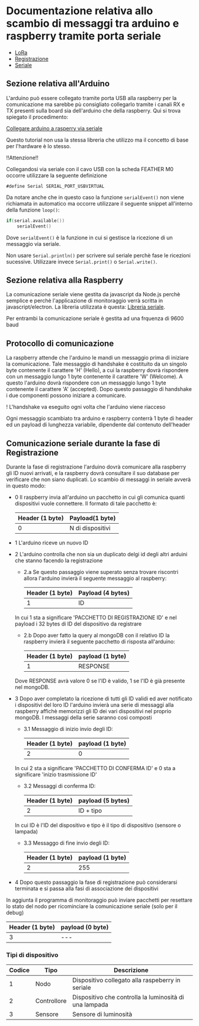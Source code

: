 # Documentazione relativa allo scambio di messaggi tra arduino e raspberry tramite porta seriale

* [LoRa](LoRaProtocol_documentation.html)
* [Registrazione](Registrazione.html)
* [Seriale](SerialProtocol.html)

## Sezione relativa all'Arduino

L'arduino può essere collegato tramite porta USB alla raspberry per la comunicazione ma sarebbe pù consigliato collegarlo tramite i canali RX e TX presenti sulla board sia dell'arduino che della raspberry. Qui si trova spiegato il procedimento:

[Collegare arduino a rasperry via seriale](https://gist.github.com/ajfisher/8880882)

Questo tutorial non usa la stessa libreria che utilizzo ma il concetto di base per l'hardware è lo stesso.

!!Attenzione!!

Collegandosi via seriale con il cavo USB con la scheda FEATHER M0 occorre utilizzare la seguente definizione

`#define Serial SERIAL_PORT_USBVIRTUAL`

Da notare anche che in questo caso la funzione `serialEvent()` non viene richiamata in automatico ma occorre utilizzare il seguente snippet all'interno della funzione `loop()`:

```c
if(serial.available())
    serialEvent()

```

Dove `serialEvent()` è la funzione in cui si gestisce la ricezione di un messaggio via seriale.

Non usare `Serial.println()` per scrivere sul seriale perchè fase le ricezioni sucessive. Utilizzare invece `Serial.print()` o `Serial.write()`.


## Sezione relativa alla Raspberry

La comunicazione seriale viene gestita da javascript da Node.js perchè semplice e perchè l'applicazione di monitoraggio verrà scritta in javascript/electron. La libreria utilizzata è questa: [Libreria seriale](https://github.com/EmergingTechnologyAdvisors/node-serialport).

Per entrambi la comunicazione seriale è gestita ad una frquenza di 9600 baud

## Protocollo di comunicazione

La raspberry attende che l'arduino le mandi un messaggio prima di iniziare la comunicazione. Tale messaggio di handshake è costituito da un singolo byte contenente il carattere 'H' (Hello), a cui la raspberry dovrà rispondere con un messaggio lungo 1 byte contenente il carattere 'W' (Welcome). A questo l'arduino dovrà rispondere con un messaggio lungo 1 byte contenente il carattere 'A' (accepted). Dopo questo passaggio di handshake i due componenti possono iniziare a comunicare.

! L'handshake va eseguito ogni volta che l'arduino viene riacceso

Ogni messaggio scambiato tra arduino e raspberry conterrà 1 byte di header ed un payload di lunghezza variabile, dipendente dal contenuto dell'header

## Comunicazione seriale durante la fase di Registrazione

Durante la fase di registrazione l'arduino dovrà comunicare alla raspberry gli ID nuovi arrivati, e la raspberry dovrà consultare il suo database per verificare che non siano duplicati. Lo scambio di messaggi in seriale avverà in questo modo:

* 0 Il raspberry invia all'arduino un pacchetto in cui gli comunica quanti dispositivi vuole connettere. Il formato di tale pacchetto è:

    |Header (1 byte)| Payload(1 byte)|
    |---------------|-----------------|
    | 0   |   N di dispositivi |

* 1 L'arduino riceve un nuovo ID
* 2 L'arduino controlla che non sia un duplicato delgi id degli altri arduini che stanno facendo la registrazione
    * 2.a Se questo passaggio viene superato senza trovare riscontri allora l'arduino invierà il seguente messaggio al raspberry:

        | Header (1 byte) | Payload (4 bytes) |
        |-----------------|-------------------|
        | 1               | ID                |  
    In cui 1 sta a significare 'PACCHETTO DI REGISTRAZIONE ID' e nel payload i 32 bytes di ID del dispositivo da registrare
    * 2.b Dopo aver fatto la query al mongoDB con il relativo ID la raspberry invierà il seguente pacchetto di risposta all'arduino:

        | Header (1 byte)| payload (1 byte)|
        |------|-------|
        |   1  |   RESPONSE |
    Dove RESPONSE avrà valore 0 se l'ID è valido, 1 se l'ID è già presente nel mongoDB.
* 3 Dopo aver completato la ricezione di tutti gli ID validi ed aver notificato i dispositivi del loro ID l'arduino invierà una serie di messaggi alla raspberry affichè memorizzi gli ID dei vari dispositivi nel proprio mongoDB. I messaggi della serie saranno così composti
    * 3.1 Messaggio di inizio invio degli ID:

        | Header (1 byte)| payload (1 byte)|
        |------|------|
        |   2  |   0  |
    In cui 2 sta a significare 'PACCHETTO DI CONFERMA ID'  e 0 sta a significare 'inizio trasmissione ID'
    * 3.2 Messaggi di conferma ID:

        | Header (1 byte) | payload (5 bytes) |
        |-----|-----|
        |  2  |  ID + tipo |
    In cui ID è l'ID del dispositivo e tipo è il tipo di dispositivo (sensore o lampada)
    * 3.3 Messaggo di  fine invio degli ID:

        | Header (1 byte) | payload (1 byte) |
        |-----|-----|
        |  2  |  255  |

* 4 Dopo questo passaggio la fase di registrazione può considerarsi terminata e si passa alla fasi di associazione dei dispositivi

In aggiunta il programma di monitoraggio può inviare pacchetti per resettare lo stato del nodo per ricominciare la comunicazione seriale (solo per il debug)

| Header (1 byte) | payload (0 byte) |
|-----|-----|
|  3  |  ---  |

### Tipi di dispositivo

| Codice | Tipo | Descrizione |
|------|--------|-----|
|  1   |  Nodo  | Dispositivo collegato alla raspeberry in seriale |
|  2   |  Controllore | Dispositivo che controlla la luminosità di una lampada |
|  3   |  Sensore | Sensore di luminosità |
